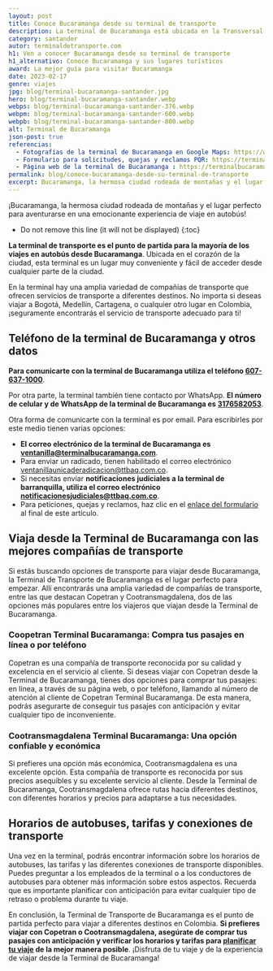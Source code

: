 ```yaml
---
layout: post
title: Conoce Bucaramanga desde su terminal de transporte
description: La terminal de Bucaramanga está ubicada en la Transversal Metropolitana, en la vía que conduce a Girón cerca al barrio Provenza. Esta terminal es el punto de partida de todos los principales viajes intermunicipales de Santander.
category: santander
autor: terminaldetransporte.com
h1: Ven a conocer Bucaramanga desde su terminal de transporte
h1_alternativo: Conoce Bucaramanga y sus lugares turísticos
award: La mejor guía para visitar Bucaramanga
date: 2023-02-17
genre: viajes
jpg: blog/terminal-bucaramanga-santander.jpg
hero: blog/terminal-bucaramanga-santander.webp
webps: blog/terminal-bucaramanga-santander-376.webp
webpm: blog/terminal-bucaramanga-santander-600.webp
webpb: blog/terminal-bucaramanga-santander-800.webp
alt: Terminal de Bucaramanga
json-post: true
referencias:
  - Fotografías de la terminal de Bucaramanga en Google Maps: https://www.google.com/maps/place/Terminal+de+Transporte+Bucaramanga/@7.0877419,-73.1295423,3a,75y,90t/data=!3m8!1e2!3m6!1sAF1QipM9pMPPLh4OFI4npelxozMYqmYQlyZQMpqtJTcj!2e10!3e12!6shttps:%2F%2Flh5.googleusercontent.com%2Fp%2FAF1QipM9pMPPLh4OFI4npelxozMYqmYQlyZQMpqtJTcj%3Dw114-h86-k-no!7i2576!8i1932!4m10!1m2!2m1!1sterminal+de+bucaramanga!3m6!1s0x8e683faddaa482e3:0x7525deaf943ac2a2!8m2!3d7.0879932!4d-73.1297069!15sChd0ZXJtaW5hbCBkZSBidWNhcmFtYW5nYZIBCGJ1c19zdG9w4AEA!16s%2Fg%2F11bwc0j513?authuser=0&hl=es
  - Formulario para solicitudes, quejas y reclamos PQR: https://terminalbucaramanga.com/es/cont%C3%A1ctenos
  - Página web de la terminal de Bucaramanga : https://terminalbucaramanga.com/es
permalink: blog/conoce-bucaramanga-desde-su-terminal-de-transporte
excerpt: Bucaramanga, la hermosa ciudad rodeada de montañas y el lugar perfecto para aventurarse en una emocionante experiencia de viaje en autobús
---
```

¡Bucaramanga, la hermosa ciudad rodeada de montañas y el lugar perfecto para aventurarse en una emocionante experiencia de viaje en autobús!
<!-- excerpt -->

* Do not remove this line (it will not be displayed)
{:toc}

**La terminal de transporte es el punto de partida para la mayoría de los viajes en autobús desde Bucaramanga**. Ubicada en el corazón de la ciudad, esta terminal es un lugar muy conveniente y fácil de acceder desde cualquier parte de la ciudad.

En la terminal hay una amplia variedad de compañías de transporte que ofrecen servicios de transporte a diferentes destinos. No importa si deseas viajar a Bogotá, Medellín, Cartagena, o cualquier otro lugar en Colombia, ¡seguramente encontrarás el servicio de transporte adecuado para ti!

## Teléfono de la terminal de Bucaramanga y otros datos

**Para comunicarte con la terminal de Bucaramanga utiliza el teléfono [607-637-1000](tel:6076371000 "Teléfono de la terminal de Bucaramanga")**.

Por otra parte, la terminal también tiene contacto por WhatsApp. **El número de celular y de WhatsApp de la terminal de Bucaramanga es [3176582053](https://wa.me/573176582053 "Número celular de la terminal de Bucaramanga")**.

<!-- Anuncio de feed -->
<ins class="adsbygoogle"
     style="display:block"
     data-ad-format="fluid"
     data-ad-layout-key="-gn-g+17-42+8g"
     data-ad-client="ca-pub-3100194943394350"
     data-ad-slot="4957035711"></ins>
<script>
     (adsbygoogle = window.adsbygoogle || []).push({});
</script>
<!-- fin anuncio feed -->

Otra forma de comunicarte con la terminal es por email. Para escribirles por este medio tienen varias opciones:

* **El correo electrónico de la terminal de Bucaramanga es [ventanilla@terminalbucaramanga.com](mailto:ventanilla@terminalbucaramanga.com "Email de la terminal de transporte de Bucaramanga")**.
* Para enviar un radicado, tienen habilitado el correo electrónico [ventanillaunicaderadicacion@ttbaq.com.co](mailto:ventanillaunicaderadicacion@ttbaq.com.co "Email de radicados de la terminal de transporte de Barranquilla").
* Si necesitas enviar **notificaciones judiciales a la terminal de barranquilla, utiliza el correo electrónico [notificacionesjudiciales@ttbaq.com.co](mailto:notificacionesjudiciales@ttbaq.com.co "Email de radicados de la terminal de transporte de Barranquilla")**.
* Para peticiones, quejas y reclamos, haz clic en el [enlace del formulario](#fuentes) al final de este artículo.

## Viaja desde la Terminal de Bucaramanga con las mejores compañías de transporte

Si estás buscando opciones de transporte para viajar desde Bucaramanga, la Terminal de Transporte de Bucaramanga es el lugar perfecto para empezar. Allí encontrarás una amplia variedad de compañías de transporte, entre las que destacan Copetran y Cootransmagdalena, dos de las opciones más populares entre los viajeros que viajan desde la Terminal de Bucaramanga.

### Coopetran Terminal Bucaramanga: Compra tus pasajes en línea o por teléfono

Copetran es una compañía de transporte reconocida por su calidad y excelencia en el servicio al cliente. Si deseas viajar con Copetran desde la Terminal de Bucaramanga, tienes dos opciones para comprar tus pasajes: en línea, a través de su página web, o por teléfono, llamando al número de atención al cliente de Copetran Terminal Bucaramanga. De esta manera, podrás asegurarte de conseguir tus pasajes con anticipación y evitar cualquier tipo de inconveniente.

### Cootransmagdalena Terminal Bucaramanga: Una opción confiable y económica

Si prefieres una opción más económica, Cootransmagdalena es una excelente opción. Esta compañía de transporte es reconocida por sus precios asequibles y su excelente servicio al cliente. Desde la Terminal de Bucaramanga, Cootransmagdalena ofrece rutas hacia diferentes destinos, con diferentes horarios y precios para adaptarse a tus necesidades.

## Horarios de autobuses, tarifas y conexiones de transporte

Una vez en la terminal, podrás encontrar información sobre los horarios de autobuses, las tarifas y las diferentes conexiones de transporte disponibles. Puedes preguntar a los empleados de la terminal o a los conductores de autobuses para obtener más información sobre estos aspectos. Recuerda que es importante planificar con anticipación para evitar cualquier tipo de retraso o problema durante tu viaje.

En conclusión, la Terminal de Transporte de Bucaramanga es el punto de partida perfecto para viajar a diferentes destinos en Colombia. **Si prefieres viajar con Copetran o Cootransmagdalena, asegúrate de comprar tus pasajes con anticipación y verificar los horarios y tarifas para [planificar tu viaje]({{'blog'|relative_url}} "Visita nuestro blog") de la mejor manera posible**. ¡Disfruta de tu viaje y de la experiencia de viajar desde la Terminal de Bucaramanga!

<!-- Anuncio de feed -->
<ins class="adsbygoogle"
     style="display:block"
     data-ad-format="fluid"
     data-ad-layout-key="-gn-g+17-42+8g"
     data-ad-client="ca-pub-3100194943394350"
     data-ad-slot="4957035711"></ins>
<script>
     (adsbygoogle = window.adsbygoogle || []).push({});
</script>
<!-- fin anuncio feed -->